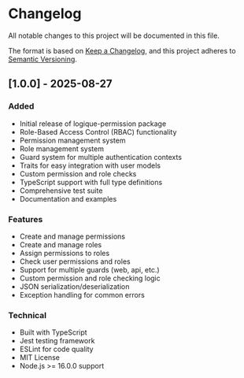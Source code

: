 # Changelog

All notable changes to this project will be documented in this file.

The format is based on [Keep a Changelog](https://keepachangelog.com/en/1.0.0/),
and this project adheres to [Semantic Versioning](https://semver.org/spec/v2.0.0.html).

## [1.0.0] - 2025-08-27

### Added
- Initial release of logique-permission package
- Role-Based Access Control (RBAC) functionality
- Permission management system
- Role management system
- Guard system for multiple authentication contexts
- Traits for easy integration with user models
- Custom permission and role checks
- TypeScript support with full type definitions
- Comprehensive test suite
- Documentation and examples

### Features
- Create and manage permissions
- Create and manage roles
- Assign permissions to roles
- Check user permissions and roles
- Support for multiple guards (web, api, etc.)
- Custom permission and role checking logic
- JSON serialization/deserialization
- Exception handling for common errors

### Technical
- Built with TypeScript
- Jest testing framework
- ESLint for code quality
- MIT License
- Node.js >= 16.0.0 support